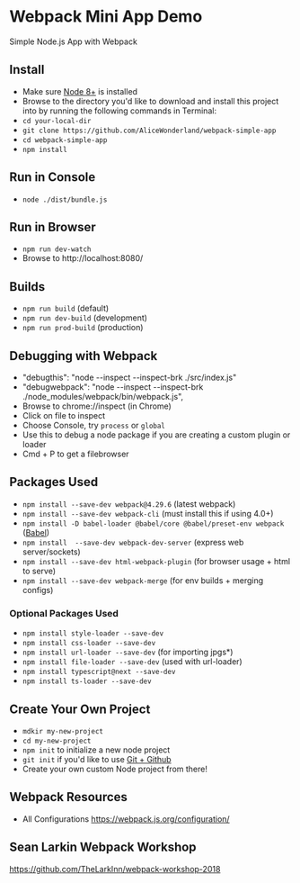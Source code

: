 # Webpack Mini App Demo
Simple Node.js App with Webpack

## Install
* Make sure [Node 8+](https://nodejs.org/en/download/) is installed
* Browse to the directory you'd like to download and install this project into by running the following commands in Terminal:
* ```cd your-local-dir```
* ```git clone https://github.com/AliceWonderland/webpack-simple-app```
* ```cd webpack-simple-app```
* ```npm install```


## Run in Console
* ```node ./dist/bundle.js```

## Run in Browser
* ```npm run dev-watch```
* Browse to http://localhost:8080/

## Builds
* ```npm run build``` (default)
* ```npm run dev-build``` (development)
* ```npm run prod-build``` (production)

## Debugging with Webpack
* "debugthis": "node --inspect --inspect-brk ./src/index.js"
* "debugwebpack": "node --inspect --inspect-brk ./node_modules/webpack/bin/webpack.js",
* Browse to chrome://inspect (in Chrome)
* Click on file to inspect
* Choose Console, try ```process``` or ```global```
* Use this to debug a node package if you are creating a custom plugin or loader
* Cmd + P to get a filebrowser

## Packages Used
* ```npm install --save-dev webpack@4.29.6``` (latest webpack)
* ```npm install --save-dev webpack-cli``` (must install this if using 4.0+)
* ```npm install -D babel-loader @babel/core @babel/preset-env webpack``` ([Babel](https://www.npmjs.com/package/babel-loader))
* ```npm install  --save-dev webpack-dev-server``` (express web server/sockets)
* ```npm install --save-dev html-webpack-plugin``` (for browser usage + html to serve)
* ```npm install --save-dev webpack-merge``` (for env builds + merging configs)
### Optional Packages Used
* ```npm install style-loader --save-dev```
* ```npm install css-loader --save-dev ```
* ```npm install url-loader --save-dev``` (for importing jpgs*)
* ```npm install file-loader --save-dev``` (used with url-loader)
* ```npm install typescript@next --save-dev```
* ```npm install ts-loader --save-dev ```

## Create Your Own Project
* ```mdkir my-new-project```
* ```cd my-new-project```
* ```npm init``` to initialize a new node project
* ```git init``` if you'd like to use [Git + Github](https://help.github.com/en/articles/adding-an-existing-project-to-github-using-the-command-line)
* Create your own custom Node project from there!

## Webpack Resources
* All Configurations https://webpack.js.org/configuration/

## Sean Larkin Webpack Workshop
https://github.com/TheLarkInn/webpack-workshop-2018
